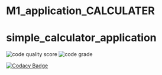 # M1_application_CALCULATER
#  simple_calculator_application
![code quality score](https://api.codiga.io/project/29828/score/svg)
![code grade](https://api.codiga.io/project/29828/status/svg)

[![Codacy Badge](https://app.codacy.com/project/badge/Grade/1823bb826ac842b38871f0aa670af5db)](https://www.codacy.com/gh/sunilkora31/M1_PROJECT_CALCULATER/dashboard?utm_source=github.com&amp;utm_medium=referral&amp;utm_content=sunilkora31/M1_PROJECT_CALCULATER&amp;utm_campaign=Badge_Grade)


